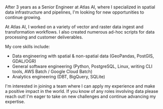 After 3 years as a Senior Engineer at Atlas AI, where I specialized in spatial data infrastructure and pipelines, I'm looking for new opportunities to continue growing.

At Atlas AI, I worked on a variety of vector and raster data ingest and transformation workflows. I also created numerous ad-hoc scripts for data processing and customer deliverables.

My core skills include:

- Data engineering with spatial & non-spatial data (GeoPandas, PostGIS, GDAL/OGR)
- General software engineering (Python, PostgreSQL, Linux, writing CLI tools, AWS Batch / Google Cloud Batch)
- Analytics engineering (DBT, BigQuery, SQLite)

I'm interested in joining a team where I can apply my experience and make a positive impact in the world. If you know of any roles involving data please reach out! I'm eager to take on new challenges and continue advancing my expertise.
